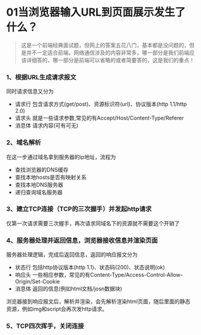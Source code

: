 # 01当浏览器输入URL到页面展示发生了什么？

> 这是一个前端经典面试题，但网上的答案五花八门，基本都是没问题的，但是并不一定适合前端，网络通信涉及的内容非常多，哪一部分是我们前端应该详细答的，哪一部分是前端可以省略的或者简要答的，这是我们的重点！

### 1、根据URL生成请求报文
 同时请求信息又分为
  - 请求行 包含请求方式(get/post)、资源标识符(url)、协议版本(http 1.1/http 2.0)
  - 请求头 就是一些请求参数,常见的有Accept/Host/Content-Type/Referer
  - 消息体 请求内容(可有可无)
### 2、域名解析
在这一步通过域名拿到服务器的ip地址，流程为
  - 查找浏览器的DNS缓存
  - 查找本地hosts是否有映射关系
  - 查找本地DNS服务器
  - 递归查询域名服务器
### 3、建立TCP连接（TCP的三次握手）并发起http请求
仅第一次请求需要三次握手，再次请求同域名下的资源就不需要这个开销了
### 4、服务器处理并返回信息，浏览器接收信息并渲染页面
服务器处理逻辑，完成后返回信息，返回的响应报文分为
  - 状态行 包括http协议版本(http 1.1)、状态码(200)、状态说明(ok)
  - 响应头 一些相应参数，常见的有Content-Type/Access-Control-Allow-Origin/Set-Cookie
  - 消息体 返回的信息(例如html文档/josn数据块)

浏览器接到响应报文后，解析并渲染，会先解析渲染html页面，随后里面的静态资源，例如img和script会再次发http请求。
### 5、TCP四次挥手，关闭连接
